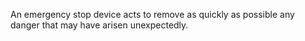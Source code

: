 ﻿An emergency stop device acts to remove as quickly as possible any danger that may have arisen unexpectedly.
